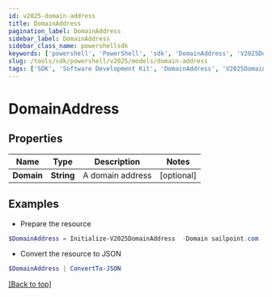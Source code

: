 ```yaml
---
id: v2025-domain-address
title: DomainAddress
pagination_label: DomainAddress
sidebar_label: DomainAddress
sidebar_class_name: powershellsdk
keywords: ['powershell', 'PowerShell', 'sdk', 'DomainAddress', 'V2025DomainAddress'] 
slug: /tools/sdk/powershell/v2025/models/domain-address
tags: ['SDK', 'Software Development Kit', 'DomainAddress', 'V2025DomainAddress']
---
```



# DomainAddress

## Properties

Name | Type | Description | Notes
------------ | ------------- | ------------- | -------------
**Domain** | **String** | A domain address | [optional] 

## Examples

- Prepare the resource
```powershell
$DomainAddress = Initialize-V2025DomainAddress  -Domain sailpoint.com
```

- Convert the resource to JSON
```powershell
$DomainAddress | ConvertTo-JSON
```


[[Back to top]](#) 

